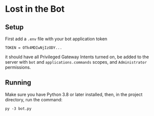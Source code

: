 # Lost in the Bot

## Setup

First add a `.env` file with your bot application token

```
TOKEN = OTk4MDIwNjIzODY...
```

it should have all Privileged Gateway Intents turned on, be added to the server with `bot` and `applications.commands` scopes, and `Administrator` permissions.

## Running

Make sure you have Python 3.8 or later installed, then, in the project directory, run the command:
```
py -3 bot.py
```
